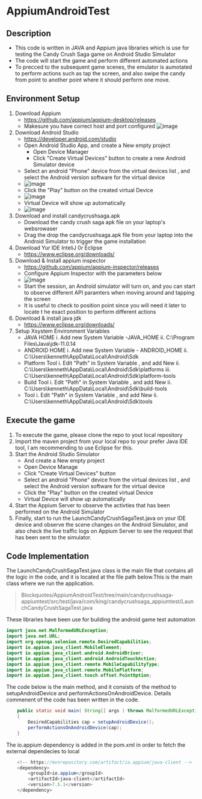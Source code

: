 # AppiumAndroidTest
## Description
   - This code is written in JAVA and Appium java libraries which is use for testing the Candy Crush Saga game on Android Studio Simulator
   - The code will start the game and perform different automated actions 
   - To precced to the subsequent game scenes, the emulator is aumotated to perform actions such as tap the screen,  and also swipe the candy from point to another point where it should perform one move. 


## Environment Setup 
1) Download Appium 
    - https://github.com/appium/appium-desktop/releases
    - Makesure you have correct host and port configured 
     ![image](https://user-images.githubusercontent.com/22057288/173740849-8445ca23-0301-4e83-97d8-25696ffd7712.png)
2) Download Android Studio
    - https://developer.android.com/studio
    - Open Android Studio App, and create a New empty project
	  - Open Device Manager 
	  - Click "Create Virtual Devices" button to create a new Android Simulator device
    - Select an android "Phone" device from the virtual devices list , and select the Android version software for the virtual device
    - ![image](https://user-images.githubusercontent.com/22057288/173740989-87b4b11d-d20f-42db-b058-11c991183bf5.png)
    - Click the "Play" button on the created virtual Device
    - ![image](https://user-images.githubusercontent.com/22057288/173741837-835f8308-3ba3-454a-90ca-f67559e08f57.png)
    -  Virtual Device will show up automatically
    - ![image](https://user-images.githubusercontent.com/22057288/173741422-13fdf66e-0543-43a7-a79a-7a15d9283147.png)
3) Download and install candycrushsaga.apk 
    - Download the candy crush saga apk file on your laptop's websrowaser
	- Drag the drop the  candycrushsaga.apk file from your laptop into the Android Simulator to trigger the game installation
3) Download Yur IDE InteliJ 0r Eclipse
    - https://www.eclipse.org/downloads/
5) Download & Install appium inspector
    - https://github.com/appium/appium-inspector/releases
    - Configure Appium Inspector with the parameters below
    - ![image](https://user-images.githubusercontent.com/22057288/173748166-634243e5-2cdf-4890-9d9a-c02ef7ca065e.png)
    - Start the session, an Android simulator will turn on, and you can start to observe different API paramters when moving around and tapping the screen
    - It is useful to check to position point since you will need it later to locate t he exact position to perform different actions
5) Download & install java jdk
    - https://www.eclipse.org/downloads/
7) Setup Xsystem Environment Variables
    - JAVA HOME
		i. Add new System Variable -JAVA_HOME
		ii. C:\Program Files\Java\jdk-11.0.14
	- ANDROID HOME
		i. Add new System Variable - ANDROID_HOME
		ii. C:\Users\kenneth\AppData\Local\Android\Sdk
	- Platform Tool
		i. Edit "Path" in System Variable , and add New 
		ii. C:\Users\kenneth\AppData\Local\Android\Sdk\platforms
		iii. C:\Users\kenneth\AppData\Local\Android\Sdk\platform-tools
	- Build Tool
		i. Edit "Path" in System Variable , and add New 
		ii. C:\Users\kenneth\AppData\Local\Android\Sdk\build-tools
	- Tool
		i. Edit "Path" in System Variable , and add New 
        ii. C:\Users\kenneth\AppData\Local\Android\Sdk\tools

## Execute the game
1) To execute the game, please clone the repo to yout local repository
2) Import the maven project from your local repo to your prefer Java IDE tool, I am recommending to use Eclipse for this.
3) Start the Android Studio Simulator
    - And create a New empty project
    - Open Device Manage
    - Click "Create Virtual Devices" button
    - Select an android "Phone" device from the virtual devices list , and select the Android version software for the virtual device
	- Click the "Play" button on the created virtual Device
	- Virtual Device will show up automatically 
4) Start the Appium Server to observe the activties that has been performed on the Android Simulator
5) Finally, start to run the LaunchCandyCrushSagaTest.java on your IDE device and observe the scene changes on the Android Simulator, and also check the live traffic logs on Appium Server to see the request that has been sent to the simulator.

## Code Implementation
The LaunchCandyCrushSagaTest.java class is the main file that contains all the logic in the code, and it is located at the file path below.This is the main class where we run the application. 
> Blockquotes/AppiumAndroidTest/tree/main/candycrushsaga-appiumtest/src/test/java/com/king/candycrushsaga_appiumtest/LaunchCandyCrushSagaTest.java

These libraries have been use  for building the android game test automation 
```java
import java.net.MalformedURLException;
import java.net.URL;
import org.openqa.selenium.remote.DesiredCapabilities;
import io.appium.java_client.MobileElement;
import io.appium.java_client.android.AndroidDriver;
import io.appium.java_client.android.AndroidTouchAction;
import io.appium.java_client.remote.MobileCapabilityType;
import io.appium.java_client.remote.MobilePlatform;
import io.appium.java_client.touch.offset.PointOption;
```

The code below is the main method,  and it consists of the method to setupAndroidDevice and performActionsOnAndroidDevice. Details commenent of the code has been written in the code. 
```java
    public static void main( String[] args ) throws MalformedURLException, InterruptedException
	{
		DesiredCapabilities cap = setupAndroidDevice();
		performActionsOnAndroidDevice(cap);
	}
```
The io.appium dependency is added in the pom.xml in order to fetch the external dependecies to local
```java
    <!-- https://mvnrepository.com/artifact/io.appium/java-client -->
	<dependency>
    	<groupId>io.appium</groupId>
    	<artifactId>java-client</artifactId>
    	<version>7.5.1</version>
	</dependency>
```
